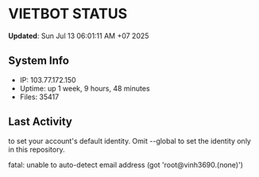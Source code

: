 # VIETBOT STATUS
**Updated**: Sun Jul 13 06:01:11 AM +07 2025

## System Info
- IP: 103.77.172.150
- Uptime: up 1 week, 9 hours, 48 minutes
- Files: 35417

## Last Activity

to set your account's default identity.
Omit --global to set the identity only in this repository.

fatal: unable to auto-detect email address (got 'root@vinh3690.(none)')
